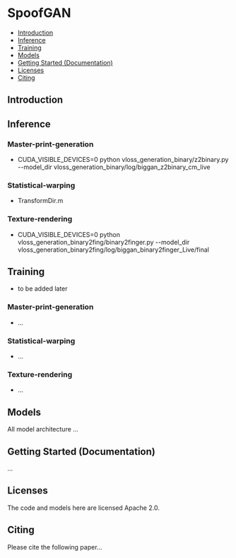 # SpoofGAN
- [Introduction](#Introduction)
- [Inference](#Inference)
- [Training](#Training)
- [Models](#Models)
- [Getting Started (Documentation)](#Getting-Started-Documentation)
- [Licenses](#Licenses)
- [Citing](#Citing)

## Introduction

## Inference

### Master-print-generation
* CUDA_VISIBLE_DEVICES=0 python vloss_generation_binary/z2binary.py --model_dir vloss_generation_binary/log/biggan_z2binary_cm_live

### Statistical-warping
* TransformDir.m

### Texture-rendering
* CUDA_VISIBLE_DEVICES=0 python vloss_generation_binary2fing/binary2finger.py --model_dir vloss_generation_binary2fing/log/biggan_binary2finger_Live/final

## Training
* to be added later

### Master-print-generation
* ...

### Statistical-warping
* ...

### Texture-rendering
* ...

## Models

All model architecture ...

## Getting Started (Documentation)

...

## Licenses

The code and models here are licensed Apache 2.0.

## Citing

Please cite the following paper...


